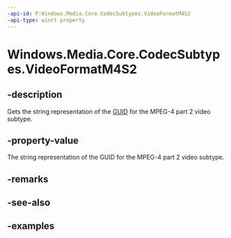 ```yaml
---
-api-id: P:Windows.Media.Core.CodecSubtypes.VideoFormatM4S2
-api-type: winrt property
---
```


<!-- Property syntax.
public string VideoFormatM4S2 { get; }
-->

# Windows.Media.Core.CodecSubtypes.VideoFormatM4S2

## -description
Gets the string representation of the [GUID](/windows/win32/api/guiddef/ns-guiddef-guid) for the MPEG-4 part 2 video subtype.

## -property-value
The string representation of the GUID for the MPEG-4 part 2 video subtype.

## -remarks

## -see-also

## -examples

